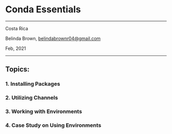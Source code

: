 # Conda Essentials

----------

Costa Rica

Belinda Brown, belindabrownr04@gmail.com

Feb, 2021

----------

## Topics:

### 1. Installing Packages

### 2. Utilizing Channels

### 3. Working with Environments

### 4. Case Study on Using Environments
